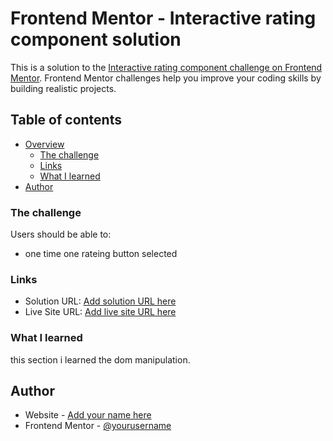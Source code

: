 # Frontend Mentor - Interactive rating component solution

This is a solution to the [Interactive rating component challenge on Frontend Mentor](https://www.frontendmentor.io/challenges/interactive-rating-component-koxpeBUmI). Frontend Mentor challenges help you improve your coding skills by building realistic projects. 

## Table of contents

- [Overview](#overview)
  - [The challenge](#the-challenge)
  - [Links](#links)
  - [What I learned](#what-i-learned)
- [Author](#author)



### The challenge

Users should be able to:

- one time one rateing button selected



### Links

- Solution URL: [Add solution URL here](https://github.com/Muktadirnayem66/rating-component.git)
- Live Site URL: [Add live site URL here](https://muktadirnayem66.github.io/rating-component/)



### What I learned

this section i learned the dom manipulation.


## Author

- Website - [Add your name here](https://muktadirnayem66.github.io/rating-component/)
- Frontend Mentor - [@yourusername](https://www.frontendmentor.io/profile/Muktadirnayem66)



